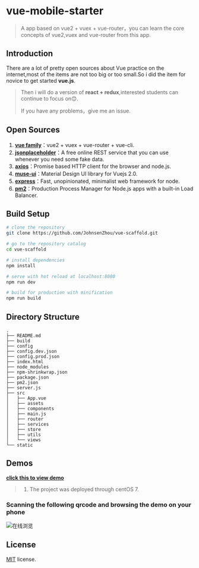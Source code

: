 # vue-mobile-starter



> A app based on vue2 + vuex + vue-router，you can learn the core concepts of  vue2,vuex and vue-router from this app.
> 

## Introduction
There are a lot of pretty open sources about Vue practice on the internet,most of the items are not too big or too small.So i did the item for novice to get started **vue.js**.
> Then i will do a version of **react + redux**,interested students can continue to focus on😊.
> 
> If you have any problems，give me an issue.

## Open Sources

1. **[vue family](https://cn.vuejs.org/)**：vue2 + vuex + vue-router + vue-cli.
2. **[jsonplaceholder](http://jsonplaceholder.typicode.com)**：A free online REST service that you can use whenever you need some fake data.
3. **[axios](https://github.com/mzabriskie/axios)**：Promise based HTTP client for the browser and node.js.
4. **[muse-ui](https://museui.github.io/)**：Material Design UI library for Vuejs 2.0.
5. **[express](http://www.expressjs.com.cn/)**：Fast, unopinionated, minimalist web framework for node. 
6. **[pm2](http://pm2.keymetrics.io/)**：Production Process Manager for Node.js apps with a built-in Load Balancer.

## Build Setup

``` bash
# clone the repository
git clone https://github.com/JohnsenZhou/vue-scaffold.git

# go to the repository catalog
cd vue-scaffold

# install dependencies
npm install

# serve with hot reload at localhost:8080
npm run dev

# build for production with minification
npm run build

```

## Directory Structure
```
.
├── README.md
├── build
├── config
├── config.dev.json  
├── config.prod.json
├── index.html
├── node_modules
├── npm-shrinkwrap.json
├── package.json
├── pm2.json
├── server.js
├── src
│   ├── App.vue
│   ├── assets
│   ├── components
│   ├── main.js
│   ├── router
│   ├── services
│   ├── store
│   ├── utils
│   └── views
└── static

```

## Demos

[**click this to view demo**](http://47.94.102.32:8001)

>1. The project was deployed through centOS 7.


### Scanning the following qrcode and browsing the demo on your phone

![在线浏览](https://raw.githubusercontent.com/JohnsenZhou/NodeApp-Deploy/img/qrcode.png)

## License
[MIT](https://github.com/epicmaxco/vuestic-admin/blob/master/LICENSE) license.
